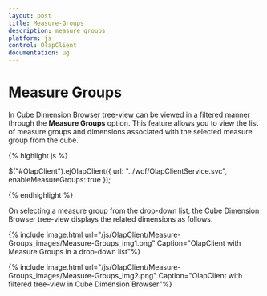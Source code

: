 ```yaml
---
layout: post
title: Measure-Groups
description: measure groups 
platform: js
control: OlapClient
documentation: ug
---
```


# Measure Groups 

In Cube Dimension Browser tree-view can be viewed in a filtered manner through the **Measure Groups** option. This feature allows you to view the list of measure groups and dimensions associated with the selected measure group from the cube.

{% highlight js %}

$("#OlapClient").ejOlapClient({
    url: "../wcf/OlapClientService.svc",
    enableMeasureGroups: true
});

{% endhighlight %}

On selecting a measure group from the drop-down list, the Cube Dimension Browser tree-view displays the related dimensions as follows.

{% include image.html url="/js/OlapClient/Measure-Groups_images/Measure-Groups_img1.png" Caption="OlapClient with Measure Groups in a drop-down list"%}

{% include image.html url="/js/OlapClient/Measure-Groups_images/Measure-Groups_img2.png" Caption="OlapClient with filtered tree-view in Cube Dimension Browser"%}

